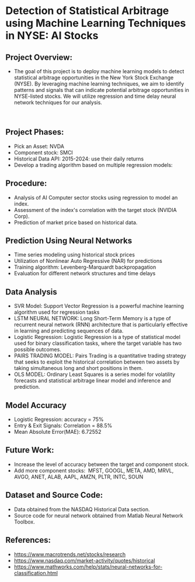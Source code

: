 # Detection of Statistical Arbitrage using Machine Learning Techniques in NYSE: AI Stocks
## Project Overview:
* The goal of this project is to deploy machine learning models to detect statistical arbitrage opportunities in the New York Stock Exchange (NYSE). By leveraging machine learning techniques, we aim to identify patterns and signals that can indicate potential arbitrage opportunities in NYSE-listed stocks. We will utilize regression and time delay neural network techniques for our analysis.

  
## Project Phases:
* Pick an Asset: NVDA
* Component stock: SMCI
* Historical Data API: 2015-2024: use their daily returns
* Develop a trading algorithm based on multiple regression models:
 

## Procedure:
* Analysis of AI Computer sector stocks using regression to model an index.
* Assessment of the index's correlation with the target stock (NVIDIA Corp).
* Prediction of market price based on historical data.
  
 
## Prediction Using Neural Networks 
* Time series modeling using historical stock prices 
* Utilization of Nonlinear Auto Regressive (NAR) for predictions
* Training algorithm: Levenberg-Marquardt backpropagation 
* Evaluation for different network structures and time delays
 

## Data Analysis  
* SVR Model: Support Vector Regression is a powerful machine learning algorithm used for regression tasks
* LSTM NEURAL NETWORK: Long Short-Term Memory is a type of recurrent neural network (RNN) architecture that is particularly effective in learning and predicting sequences of data. 
* Logistic Regression: Logistic Regression is a type of statistical model used for binary classification tasks, where the target variable has two possible outcomes.
* PAIRS TRADING MODEL: Pairs Trading is a quantitative trading strategy that seeks to exploit the historical correlation between two assets by taking simultaneous long and short positions in them.
* OLS MODEL: Ordinary Least Squares is a series model for volatility forecasts and statistical arbitrage linear model and inference and prediction. 
 
 
## Model Accuracy 
* Logistic Regression: accuracy = 75%
* Entry & Exit Signals: Correlation = 88.5%
* Mean Absolute Error(MAE): 6.72552
 

## Future Work:
* Increase the level of accuracy between the target and component stock.
* Add more component stocks:  MFST, GOOGL, META, AMD, MRVL, AVGO, ANET, ALAB, AAPL, AMZN, PLTR, INTC, SOUN

## Dataset and Source Code:
* Data obtained from the NASDAQ Historical Data section.
* Source code for neural network obtained from Matlab Neural Network Toolbox.

## References:
* https://www.macrotrends.net/stocks/research
* https://www.nasdaq.com/market-activity/quotes/historical
* https://www.mathworks.com/help/stats/neural-networks-for-classification.html







